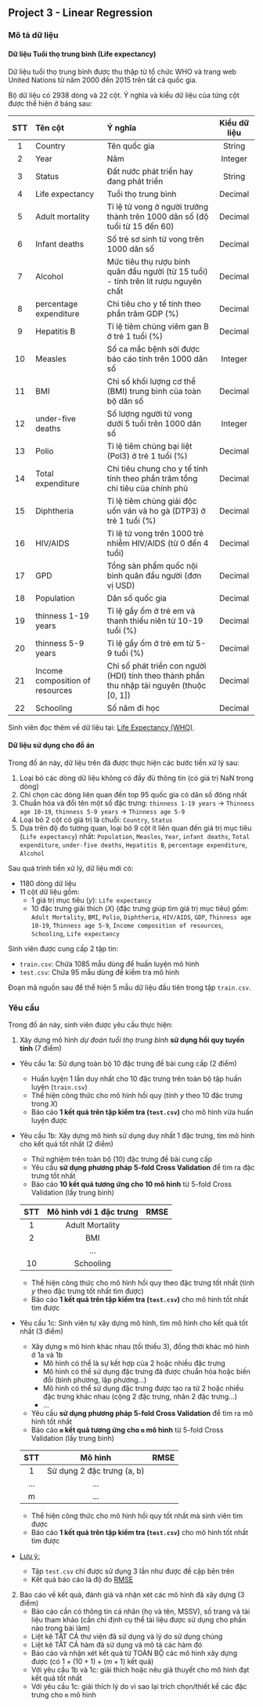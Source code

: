
## **Project 3 - Linear Regression**

### Mô tả dữ liệu <a class="anchor" id="c11"></a>

#### Dữ liệu Tuổi thọ trung bình (Life expectancy)

Dữ liệu tuổi thọ trung bình được thu thập từ tổ chức WHO và trang web United Nations từ năm 2000 đến 2015 trên tất cả quốc gia.

Bộ dữ liệu có 2938 dòng và 22 cột. Ý nghĩa và kiểu dữ liệu của từng cột được thể hiện ở bảng sau:

| STT | Tên cột                         | Ý nghĩa                                                                                   | Kiểu dữ liệu |
|:---:|:---------------------------------|:-------------------------------------------------------------------------------------------|:------------:|
|  1  | Country                         | Tên quốc gia                                                                              |    String    |
|  2  | Year                            | Năm                                                                                       |    Integer   |
|  3  | Status                          | Đất nước phát triển hay đang phát triển                                                   |    String    |
|  4  | Life expectancy                 | Tuổi thọ trung bình                                                                       |    Decimal   |
|  5  | Adult mortality                 | Tỉ lệ tử vong ở người trưởng thành trên 1000 dân số (độ tuổi từ 15 đến 60)                |    Decimal   |
|  6  | Infant deaths                   | Số trẻ sơ sinh tử vong trên 1000 dân số                                                   |    Decimal   |
|  7  | Alcohol                         | Mức tiêu thụ rượu bình quân đầu người (từ 15 tuổi) - tính trên lít rượu nguyên chất       |    Decimal   |
|  8  | percentage expenditure          | Chi tiêu cho y tế tính theo phần trăm GDP (%)                                             |    Decimal   |
|  9  | Hepatitis B                     | Tỉ lệ tiêm chủng viêm gan B ở trẻ 1 tuổi (%)                                              |    Decimal   |
|  10 | Measles                         | Số ca mắc bệnh sởi được báo cáo tính trên 1000 dân số                                     |    Integer   |
|  11 | BMI                             | Chỉ số khối lượng cơ thể (BMI) trung bình của toàn bộ dân số                              |    Decimal   |
|  12 | under-five deaths               | Số lượng người tử vong dưới 5 tuổi trên 1000 dân số                                          |    Integer   |
|  13 | Polio                           | Tỉ lệ tiêm chủng bại liệt (Pol3) ở trẻ 1 tuổi (%)                                         |    Decimal   |
|  14 | Total expenditure               | Chi tiêu chung cho y tế tính tính theo phần trăm tổng chi tiêu của chính phủ              |    Decimal   |
|  15 | Diphtheria                      | Tỉ lệ tiêm chủng giải độc uốn ván và ho gà (DTP3) ở trẻ 1 tuổi (%)                        |    Decimal   |
|  16 | HIV/AIDS                        | Tỉ lệ tử vong trên 1000 trẻ nhiễm HIV/AIDS (từ 0 đến 4 tuổi)                              |    Decimal   |
|  17 | GPD                             | Tổng sản phẩm quốc nội bình quân đầu người (đơn vị USD)                                   |    Decimal   |
|  18 | Population                      | Dân số quốc gia                                                                           |    Decimal   |
|  19 | thinness 1-19 years             | Tỉ lệ gầy ốm ở trẻ em và thanh thiếu niên từ 10-19 tuổi (%)                               |    Decimal   |
|  20 | thinness 5-9 years              | Tỉ lệ gầy ốm ở trẻ em từ 5-9 tuổi (%)                                                     |    Decimal   |
|  21 | Income composition of resources | Chỉ số phát triển con người (HDI) tính theo thành phần thu nhập tài nguyên (thuộc [0, 1]) |    Decimal   |
|  22 | Schooling                       | Số năm đi học                                                                             |    Decimal   |

Sinh viên đọc thêm về dữ liệu tại: [Life Expectancy (WHO)](https://www.kaggle.com/datasets/kumarajarshi/life-expectancy-who).

#### Dữ liệu sử dụng cho đồ án

Trong đồ án này, dữ liệu trên đã được thực hiện các bước tiền xử lý sau:
1. Loại bỏ các dòng dữ liệu không có đầy đủ thông tin (có giá trị NaN trong dòng)
2. Chỉ chọn các dòng liên quan đến top 95 quốc gia có dân số đông nhất
3. Chuẩn hóa và đổi tên một số đặc trưng: `thinness 1-19 years` $\to$ `Thinness age 10-19`, `thinness 5-9 years` $\to$ `Thinness age 5-9`
4. Loại bỏ 2 cột có giá trị là chuỗi:  `Country`, `Status`
5. Dựa trên độ đo tương quan, loại bỏ 9 cột ít liên quan đến giá trị mục tiêu (`Life expectancy`) nhất: `Population`, `Measles`, `Year`, `infant deaths`, `Total expenditure`, `under-five deaths`, `Hepatitis B`, `percentage expenditure`, `Alcohol`

Sau quá trình tiền xử lý, dữ liệu mới có:
- 1180 dòng dữ liệu
- 11 cột dữ liệu gồm:
    - 1 giá trị mục tiêu ($y$): `Life expectancy`
    - 10 đặc trưng giải thích $(X)$ (đặc trưng giúp tìm giá trị mục tiêu) gồm: `Adult Mortality`, `BMI`, `Polio`, `Diphtheria`, `HIV/AIDS`, `GDP`, `Thinness age 10-19`, `Thinness age 5-9`, `Income composition of resources`, `Schooling`, `Life expectancy`

Sinh viên được cung cấp 2 tập tin:
- `train.csv`: Chứa 1085 mẫu dùng để huấn luyện mô hình
- `test.csv`: Chứa 95 mẫu dùng để kiểm tra mô hình

Đoạn mã nguồn sau để thể hiện 5 mẫu dữ liệu đầu tiên trong tập `train.csv`.

### Yêu cầu <a class="anchor" id="c12"></a>

Trong đồ án này, sinh viên được yêu cầu thực hiện:

1. Xây dựng mô hình *dự đoán tuổi thọ trung bình* **sử dụng hồi quy tuyến tính** (7 điểm)

- Yêu cầu 1a: Sử dụng toàn bộ 10 đặc trưng đề bài cung cấp (2 điểm)
	- Huấn luyện 1 lần duy nhất cho 10 đặc trưng trên toàn bộ tập huấn luyện (`train.csv`)
	- Thể hiện công thức cho mô hình hồi quy (tính $y$ theo 10 đặc trưng trong $X$)
	- Báo cáo **1 kết quả trên tập kiểm tra (`test.csv`)** cho mô hình vừa huấn luyện được
    
- Yêu cầu 1b: Xây dựng mô hình sử dụng duy nhất 1 đặc trưng, tìm mô hình cho kết quả tốt nhất (2 điểm)
	- Thử nghiệm trên toàn bộ (10) đặc trưng đề bài cung cấp
	- Yêu cầu **sử dụng phương pháp 5-fold Cross Validation** để tìm ra đặc trưng tốt nhất
	- Báo cáo **10 kết quả tương ứng cho 10 mô hình** từ 5-fold Cross Validation (lấy trung bình)
	
	<center>

	| STT | Mô hình với 1 đặc trưng | RMSE |
	|:---:|:-----------------------:|:----:|
	|  1  | Adult Mortality         |      |
	|  2  | BMI                     |      |
	|     | ...                     |      |
	|  10 | Schooling               |      |

	</center>

	- Thể hiện công thức cho mô hình hồi quy theo đặc trưng tốt nhất (tính $y$ theo đặc trưng tốt nhất tìm được)
    - Báo cáo **1 kết quả trên tập kiểm tra (`test.csv`)** cho mô hình tốt nhất tìm được
	
- Yêu cầu 1c: Sinh viên tự xây dựng mô hình, tìm mô hình cho kết quả tốt nhất (3 điểm)
	- Xây dựng `m` mô hình khác nhau (tối thiểu 3), đồng thời khác mô hình ở 1a và 1b
		- Mô hình có thể là sự kết hợp của 2 hoặc nhiều đặc trưng
		- Mô hình có thể sử dụng đặc trưng đã được chuẩn hóa hoặc biến đổi (bình phương, lập phương...)
		- Mô hình có thể sử dụng đặc trưng được tạo ra từ 2 hoặc nhiều đặc trưng khác nhau (cộng 2 đặc trưng, nhân 2 đặc trưng...)
		- ...
	- Yêu cầu **sử dụng phương pháp 5-fold Cross Validation** để tìm ra mô hình tốt nhất
	- Báo cáo **`m` kết quả tương ứng cho `m` mô hình** từ 5-fold Cross Validation (lấy trung bình)

	<center>

	| STT |           Mô hình          | RMSE |
	|:---:|:--------------------------:|:----:|
	|  1  | Sử dụng 2 đặc trưng (a, b) |      |
	| ... | ...                        |      |
	|  m  | ...                        |      |

	</center>

	- Thể hiện công thức cho mô hình hồi quy tốt nhất mà sinh viên tìm được
	- Báo cáo **1 kết quả trên tập kiểm tra (`test.csv`)** cho mô hình tốt nhất tìm được

- <ins>Lưu ý:</ins>
    - Tập `test.csv` chỉ được sử dụng 3 lần như được đề cập bên trên
    - Kết quả báo cáo là độ đo [RMSE](https://www.sciencedirect.com/topics/engineering/root-mean-squared-error)
    

2. Báo cáo về kết quả, đánh giá và nhận xét các mô hình đã xây dựng (3 điểm)
    - Báo cáo cần có thông tin cá nhân (họ và tên, MSSV), số trang và tài liệu tham khảo (cần chỉ định cụ thể tài liệu được sử dụng cho phần nào trong bài làm)
    - Liệt kê TẤT CẢ thư viện đã sử dụng và lý do sử dụng chúng
	- Liệt kê TẤT CẢ hàm đã sử dụng và mô tả các hàm đó
    - Báo cáo và nhận xét kết quả từ TOÀN BỘ các mô hình xây dựng được (có $1 + (10 + 1) + (m + 1)$ kết quả)
    - Với yêu cầu 1b và 1c: giải thích hoặc nêu giả thuyết cho mô hình đạt kết quả tốt nhất
	- Với yêu cầu 1c: giải thích lý do vì sao lại trích chọn/thiết kế các đặc trưng cho `m` mô hình

